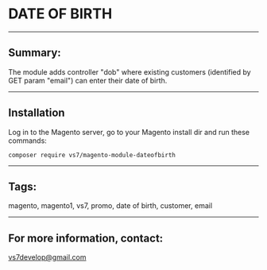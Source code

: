 # DATE OF BIRTH #

***

## Summary:

The module adds controller "dob" where existing customers (identified by GET param "email") can enter their date of birth.

***

## Installation

Log in to the Magento server, go to your Magento install dir and run these commands:
```
composer require vs7/magento-module-dateofbirth
```
***

## Tags:

magento, magento1, vs7, promo, date of birth, customer, email

***
## For more information, contact:
<vs7develop@gmail.com>

